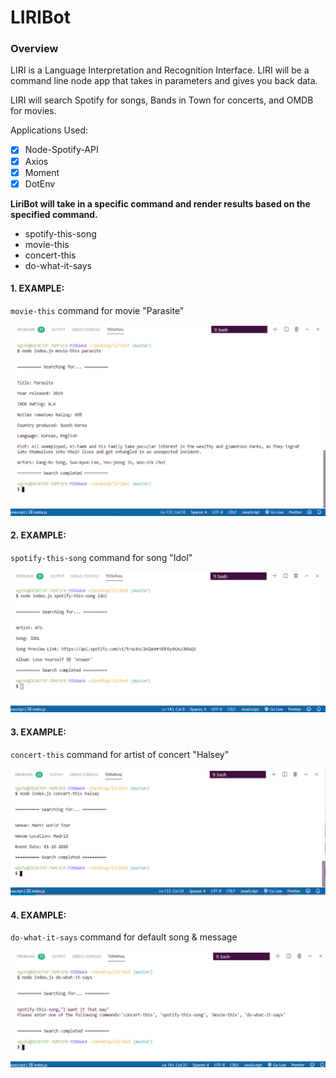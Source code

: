 
# LIRIBot
### Overview
LIRI is a Language Interpretation and Recognition Interface. LIRI will be a command line node app that takes in parameters and gives you back data.

LIRI will search Spotify for songs, Bands in Town for concerts, and OMDB for movies.


Applications Used:
- [x] Node-Spotify-API
- [x] Axios
- [x] Moment
- [x] DotEnv

**LiriBot will take in a specific command and render results based on the specified command.**
- spotify-this-song
- movie-this
- concert-this
- do-what-it-says


#### 1. EXAMPLE:
`movie-this` command for movie "Parasite"


![Image of movie-this command](images/moviethis1.png)



#### 2. EXAMPLE:
`spotify-this-song` command for song "Idol"


![Image of spotify-this-song command](images/spotifythis1.png)



#### 3. EXAMPLE:
`concert-this` command for artist of concert "Halsey"


![Image of concert-this command](images/concertthis1.png)


#### 4. EXAMPLE:
`do-what-it-says` command for default song & message


![Image of do-what-it-says command](images/random111.png)



